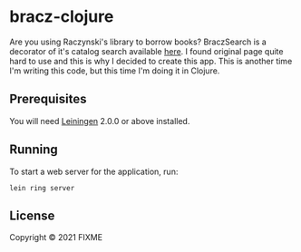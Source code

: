 # bracz-clojure

Are you using Raczynski's library to borrow books? BraczSearch is a decorator of it's catalog search available [here](http://www.bracz.edu.pl). I found original page quite hard to use and this is why I decided to create this app. This is another time I'm writing this code, but this time I'm doing it in Clojure.

## Prerequisites

You will need [Leiningen][] 2.0.0 or above installed.

[leiningen]: https://github.com/technomancy/leiningen

## Running

To start a web server for the application, run:

    lein ring server

## License

Copyright © 2021 FIXME
